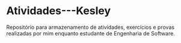 # Atividades---Kesley
Repositório para armazenamento de atividades, exercícios e provas realizadas por mim enquanto estudante de Engenharia de Software.
